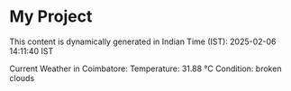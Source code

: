 # My Project

This content is dynamically generated in Indian Time (IST): 2025-02-06 14:11:40 IST


Current Weather in Coimbatore:
Temperature: 31.88 °C
Condition: broken clouds
